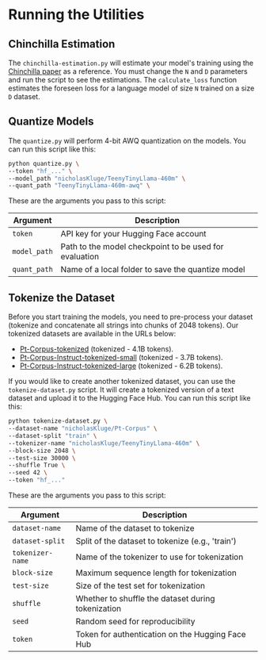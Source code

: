 # Running the Utilities

## Chinchilla Estimation

The `chinchilla-estimation.py` will estimate your model's training using the [Chinchilla paper](https://arxiv.org/abs/2203.15556) as a reference. You must change the `N` and `D` parameters and run the script to see the estimations. The `calculate_loss` function estimates the foreseen loss for a language model of size `N` trained on a size `D` dataset.

## Quantize Models

The `quantize.py` will perform 4-bit AWQ quantization on the models. You can run this script like this:

```bash
python quantize.py \
--token "hf_..." \
--model_path "nicholasKluge/TeenyTinyLlama-460m" \
--quant_path "TeenyTinyLlama-460m-awq" \
```

These are the arguments you pass to this script:

| Argument     | Description                                            |
|--------------|--------------------------------------------------------|
| `token`      | API key for your Hugging Face account                  |
| `model_path` | Path to the model checkpoint to be used for evaluation |
| `quant_path` | Name of a local folder to save the quantize model      |

## Tokenize the Dataset

Before you start training the models, you need to pre-process your dataset (tokenize and concatenate all strings into chunks of 2048 tokens). Our tokenized datasets are available in the URLs below:

- [Pt-Corpus-tokenized](https://huggingface.co/datasets/nicholasKluge/Pt-Corpus-tokenized) (tokenized - 4.1B tokens).
- [Pt-Corpus-Instruct-tokenized-small](https://huggingface.co/datasets/nicholasKluge/Pt-Corpus-Instruct-tokenized-small) (tokenized - 3.7B tokens).
- [Pt-Corpus-Instruct-tokenized-large](https://huggingface.co/datasets/nicholasKluge/Pt-Corpus-Instruct-tokenized-large) (tokenized - 6.2B tokens).

If you would like to create another tokenized dataset, you can use the `tokenize-dataset.py` script. It will create a tokenized version of a text dataset and upload it to the Hugging Face Hub. You can run this script like this:

```bash
python tokenize-dataset.py \
--dataset-name "nicholasKluge/Pt-Corpus" \
--dataset-split "train" \
--tokenizer-name "nicholasKluge/TeenyTinyLlama-460m" \
--block-size 2048 \
--test-size 30000 \
--shuffle True \
--seed 42 \
--token "hf_..."
```

These are the arguments you pass to this script:

| Argument         | Description                                        |
|------------------|----------------------------------------------------|
| `dataset-name`   | Name of the dataset to tokenize                    |
| `dataset-split`  | Split of the dataset to tokenize (e.g., 'train')   |
| `tokenizer-name` | Name of the tokenizer to use for tokenization      |
| `block-size`     | Maximum sequence length for tokenization           |
| `test-size`      | Size of the test set for tokenization              |
| `shuffle`        | Whether to shuffle the dataset during tokenization |
| `seed`           | Random seed for reproducibility                    |
| `token`          | Token for authentication on the Hugging Face Hub   |
